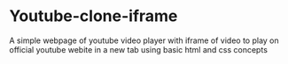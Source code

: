 # Youtube-clone-iframe
A simple webpage of youtube video player with iframe  of video to play on official youtube webite in a new tab using basic html and css  concepts
